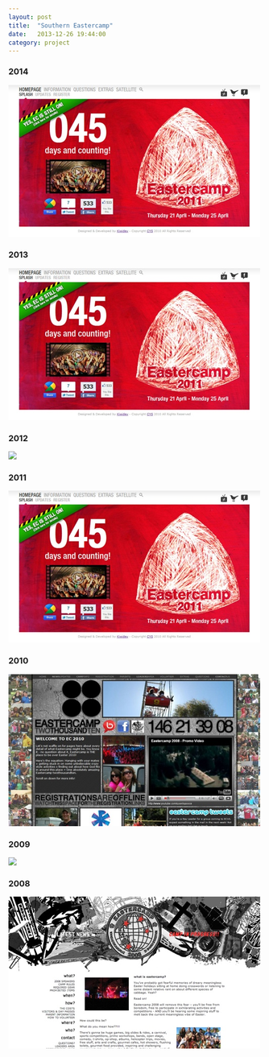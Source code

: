 ```yaml
---
layout: post
title:  "Southern Eastercamp"
date:   2013-12-26 19:44:00
category: project
---
```

### 2014
<img class="th" src="/img/projects/ec-2011-home.jpg">

### 2013
<img class="th" src="/img/projects/ec-2011-home.jpg">

### 2012
<img class="th" src="/img/projects/ec-2012-home.jpg">

### 2011
<img class="th" src="/img/projects/ec-2011-home.jpg">

### 2010
<img class="th" src="/img/projects/ec-2010-home.jpg">

### 2009
<img class="th" src="/img/projects/ec-2009-home.jpg">

### 2008
<img class="th" src="/img/projects/ec-2008-home.jpg">